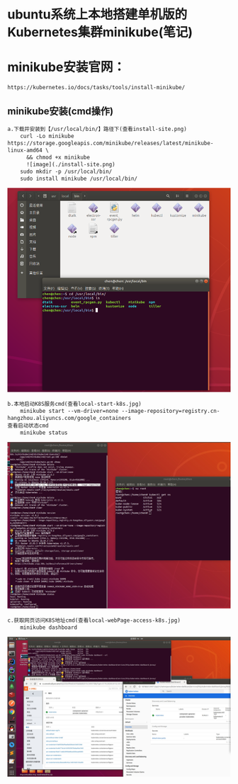 # ubuntu系统上本地搭建单机版的Kubernetes集群minikube(笔记)

# minikube安装官网：
    https://kubernetes.io/docs/tasks/tools/install-minikube/
    
## minikube安装(cmd操作)
    a.下载并安装到【/usr/local/bin/】路径下(查看install-site.png)
        curl -Lo minikube https://storage.googleapis.com/minikube/releases/latest/minikube-linux-amd64 \
          && chmod +x minikube
          ![image](./install-site.png)    
        sudo mkdir -p /usr/local/bin/    
        sudo install minikube /usr/local/bin/
  ![image](https://github.com/Accept008/ubuntu-system-local-use-k8s-minikube/blob/master/install-site.png)
        
    b.本地启动K8S服务cmd(查看local-start-k8s.jpg)
        minikube start --vm-driver=none --image-repository=registry.cn-hangzhou.aliyuncs.com/google_containers
    查看启动状态cmd
        minikube status
  ![image](https://github.com/Accept008/ubuntu-system-local-use-k8s-minikube/blob/master/local-start-k8s.jpg)    
    
    c.获取网页访问K8S地址cmd(查看local-webPage-access-k8s.jpg)
        minikube dashboard
   ![image](https://github.com/Accept008/ubuntu-system-local-use-k8s-minikube/blob/master/local-webPage-access-k8s.jpg)      
        
     
    
    
